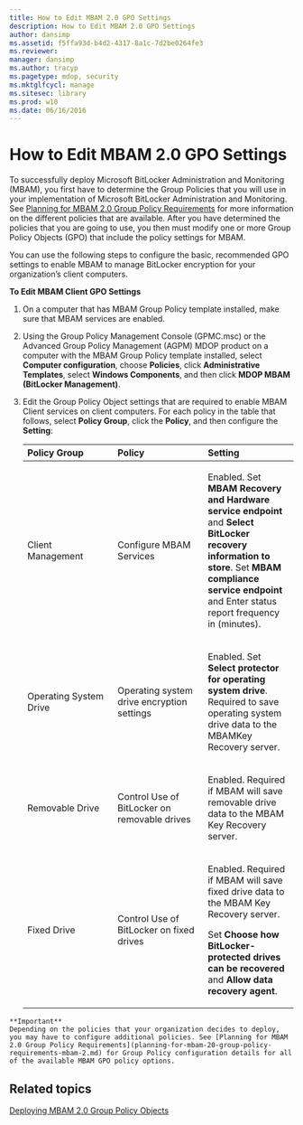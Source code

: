 ```yaml
---
title: How to Edit MBAM 2.0 GPO Settings
description: How to Edit MBAM 2.0 GPO Settings
author: dansimp
ms.assetid: f5ffa93d-b4d2-4317-8a1c-7d2be0264fe3
ms.reviewer: 
manager: dansimp
ms.author: tracyp
ms.pagetype: mdop, security
ms.mktglfcycl: manage
ms.sitesec: library
ms.prod: w10
ms.date: 06/16/2016
---
```



# How to Edit MBAM 2.0 GPO Settings


To successfully deploy Microsoft BitLocker Administration and Monitoring (MBAM), you first have to determine the Group Policies that you will use in your implementation of Microsoft BitLocker Administration and Monitoring. See [Planning for MBAM 2.0 Group Policy Requirements](planning-for-mbam-20-group-policy-requirements-mbam-2.md) for more information on the different policies that are available. After you have determined the policies that you are going to use, you then must modify one or more Group Policy Objects (GPO) that include the policy settings for MBAM.

You can use the following steps to configure the basic, recommended GPO settings to enable MBAM to manage BitLocker encryption for your organization’s client computers.

**To Edit MBAM Client GPO Settings**

1.  On a computer that has MBAM Group Policy template installed, make sure that MBAM services are enabled.

2.  Using the Group Policy Management Console (GPMC.msc) or the Advanced Group Policy Management (AGPM) MDOP product on a computer with the MBAM Group Policy template installed, select **Computer configuration**, choose **Policies**, click **Administrative Templates**, select **Windows Components**, and then click **MDOP MBAM (BitLocker Management)**.

3.  Edit the Group Policy Object settings that are required to enable MBAM Client services on client computers. For each policy in the table that follows, select **Policy Group**, click the **Policy**, and then configure the **Setting**:

    <table>
    <colgroup>
    <col width="33%" />
    <col width="33%" />
    <col width="33%" />
    </colgroup>
    <thead>
    <tr class="header">
    <th align="left">Policy Group</th>
    <th align="left">Policy</th>
    <th align="left">Setting</th>
    </tr>
    </thead>
    <tbody>
    <tr class="odd">
    <td align="left"><p>Client Management</p></td>
    <td align="left"><p>Configure MBAM Services</p></td>
    <td align="left"><p>Enabled. Set <strong>MBAM Recovery and Hardware service endpoint</strong> and <strong>Select BitLocker recovery information to store</strong>. Set <strong>MBAM compliance service endpoint</strong> and Enter status report frequency in (minutes).</p></td>
    </tr>
    <tr class="even">
    <td align="left"><p>Operating System Drive</p></td>
    <td align="left"><p>Operating system drive encryption settings</p></td>
    <td align="left"><p>Enabled. Set <strong>Select protector for operating system drive</strong>. Required to save operating system drive data to the MBAMKey Recovery server.</p></td>
    </tr>
    <tr class="odd">
    <td align="left"><p>Removable Drive</p></td>
    <td align="left"><p>Control Use of BitLocker on removable drives</p></td>
    <td align="left"><p>Enabled. Required if MBAM will save removable drive data to the MBAM Key Recovery server.</p></td>
    </tr>
    <tr class="even">
    <td align="left"><p>Fixed Drive</p></td>
    <td align="left"><p>Control Use of BitLocker on fixed drives</p></td>
    <td align="left"><p>Enabled. Required if MBAM will save fixed drive data to the MBAM Key Recovery server.</p>
    <p>Set <strong>Choose how BitLocker-protected drives can be recovered</strong> and <strong>Allow data recovery agent</strong>.</p></td>
    </tr>
    </tbody>
    </table>



~~~
**Important**  
Depending on the policies that your organization decides to deploy, you may have to configure additional policies. See [Planning for MBAM 2.0 Group Policy Requirements](planning-for-mbam-20-group-policy-requirements-mbam-2.md) for Group Policy configuration details for all of the available MBAM GPO policy options.
~~~



## Related topics


[Deploying MBAM 2.0 Group Policy Objects](deploying-mbam-20-group-policy-objects-mbam-2.md)









